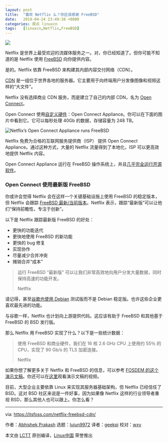 ```yaml
---
layout: post
title:	"喜欢 Netflix 么？你应该感谢 FreeBSD"
date:	2019-04-24 23:49:38 +0800 
categories:	观点 linuxcn 
tags:	[linuxcn,Netflix,FreeBSD]
---
```



![](/Asserts/Images//attachment/album/201904/24/234946bnz9c2cjppk88n78.png)


Netflix 是世界上最受欢迎的流媒体服务之一。对，你已经知道了。但你可能不知道的是 Netflix 使用 [FreeBSD](https://www.freebsd.org/) 向你提供内容。


是的。Netflix 依靠 FreeBSD 来构建其内部内容交付网络（CDN）。


[CDN](https://www.cloudflare.com/learning/cdn/what-is-a-cdn/) 是一组位于世界各地的服务器。它主要用于向终端用户分发像图像和视频这样的“大文件”。


Netflix 没有选择商业 CDN 服务，而是建立了自己的内部 CDN，名为 [Open Connect](https://openconnect.netflix.com/en/)。


Open Connect 使用[自定义硬件](https://openconnect.netflix.com/en/hardware/)：Open Connect Appliance。你可以在下面的图片中看到它。它可以每秒处理 40Gb 的数据，存储容量为 248 TB。


![Netflix’s Open Connect Appliance runs FreeBSD](/Asserts/Images//attachment/album/201904/24/234950fqhjqlchckitsp8t.jpg)


Netflix 免费为合格的互联网服务提供商（ISP） 提供 Open Connect Appliance。通过这种方式，大量的 Netflix 流量得到了本地化，ISP 可以更高效地提供 Netflix 内容。


Open Connect Appliance 运行在 FreeBSD 操作系统上，并且[几乎完全运行开源软件](https://openconnect.netflix.com/en/software/)。


### Open Connect 使用最新版 FreeBSD


你或许会觉得 Netflix 会在这样一个关键基础设施上使用 FreeBSD 的稳定版本，但 Netflix 会跟踪 [FreeBSD 最新/当前版本](https://www.bsdnow.tv/tutorials/stable-current)。Netflix 表示，跟踪“最新版”可以让他们“保持前瞻性，专注于创新”。


以下是 Netflix 跟踪最新版 FreeBSD 的好处：


* 更快的功能迭代
* 更快地使用 FreeBSD 的新功能
* 更快的 bug 修复
* 实现协作
* 尽量减少合并冲突
* 摊销合并“成本”



> 
> 运行 FreeBSD “最新版” 可以让我们非常高效地向用户分发大量数据，同时保持高速的功能开发。
> 
> 
> Netflix
> 
> 
> 


请记得，甚至[谷歌也使用 Debian](https://itsfoss.com/goobuntu-glinux-google/) 测试版而不是 Debian 稳定版。也许这些企业更喜欢最先进的功能。


与谷歌一样，Netflix 也计划向上游提供代码。这应该有助于 FreeBSD 和其他基于 FreeBSD 的 BSD 发行版。


那么 Netflix 用 FreeBSD 实现了什么？以下是一些统计数据：



> 
> 使用 FreeBSD 和商业硬件，我们在 16 核 2.6 GHz CPU 上使用约 55％ 的 CPU，实现了 90 Gb/s 的 TLS 加密连接。
> 
> 
> Netflix
> 
> 
> 


如果你想了解更多关于 Netflix 和 FreeBSD 的信息，可以参考 [FOSDEM 的这个演示文稿](https://fosdem.org/2019/schedule/event/netflix_freebsd/attachments/slides/3103/export/events/attachments/netflix_freebsd/slides/3103/FOSDEM_2019_Netflix_and_FreeBSD.pdf)。你还可以在[这里](http://mirror.onet.pl/pub/mirrors/video.fosdem.org/2019/Janson/netflix_freebsd.webm)观看演示文稿的视频。


目前，大型企业主要依靠 Linux 来实现其服务器基础架构，但 Netflix 已经信任了 BSD。这对 BSD 社区来说是一件好事，因为如果像 Netflix 这样的行业领导者重视 BSD，那么其他人也可以跟上。你怎么看？




---


via: <https://itsfoss.com/netflix-freebsd-cdn/>


作者：[Abhishek Prakash](https://itsfoss.com/author/abhishek/) 选题：[lujun9972](https://github.com/lujun9972) 译者：[geekpi](https://github.com/geekpi) 校对：[wxy](https://github.com/wxy)


本文由 [LCTT](https://github.com/LCTT/TranslateProject) 原创编译，[Linux中国](https://linux.cn/) 荣誉推出
